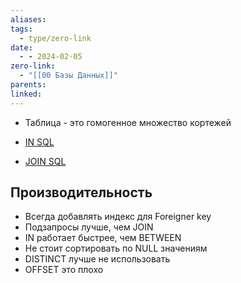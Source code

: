```yaml
---
aliases: 
tags:
  - type/zero-link
date:
  - - 2024-02-05
zero-link:
  - "[[00 Базы Данных]]"
parents: 
linked:
---
```

- Таблица - это гомогенное множество кортежей

- [IN SQL](IN%20SQL.md)
- [JOIN SQL](JOIN%20SQL.md)

## Производительность
- Всегда добавлять индекс для Foreigner key
- Подзапросы лучше, чем JOIN
- IN работает быстрее, чем BETWEEN
- Не стоит сортировать по NULL значениям
- DISTINCT лучше не использовать
- OFFSET это плохо